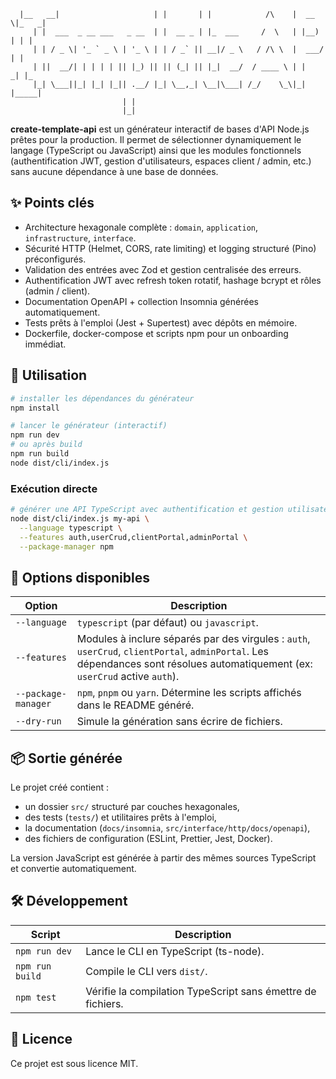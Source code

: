 ```
  |__   __|                     | |       | |            /\    |  __ \|_   _|
     | |  ___  _ __ ___   _ __  | |  __ _ | |_  ___     /  \   | |__) | | |  
     | | / _ \| '_ ` _ \ | '_ \ | | / _` || __|/ _ \   / /\ \  |  ___/  | |  
     | ||  __/| | | | | || |_) || || (_| || |_|  __/  / ____ \ | |     _| |_ 
     |_| \___||_| |_| |_|| .__/ |_| \__,_| \__|\___| /_/    \_\|_|    |_____|
                         | |                                                 
                         |_|                                
```
                         
**create-template-api** est un générateur interactif de bases d'API Node.js prêtes pour la production.
Il permet de sélectionner dynamiquement le langage (TypeScript ou JavaScript) ainsi que les modules
fonctionnels (authentification JWT, gestion d'utilisateurs, espaces client / admin, etc.) sans
aucune dépendance à une base de données.

## ✨ Points clés

- Architecture hexagonale complète : `domain`, `application`, `infrastructure`, `interface`.
- Sécurité HTTP (Helmet, CORS, rate limiting) et logging structuré (Pino) préconfigurés.
- Validation des entrées avec Zod et gestion centralisée des erreurs.
- Authentification JWT avec refresh token rotatif, hashage bcrypt et rôles (admin / client).
- Documentation OpenAPI + collection Insomnia générées automatiquement.
- Tests prêts à l'emploi (Jest + Supertest) avec dépôts en mémoire.
- Dockerfile, docker-compose et scripts npm pour un onboarding immédiat.

## 🚀 Utilisation

```bash
# installer les dépendances du générateur
npm install

# lancer le générateur (interactif)
npm run dev
# ou après build
npm run build
node dist/cli/index.js
```

### Exécution directe

```bash
# générer une API TypeScript avec authentification et gestion utilisateurs
node dist/cli/index.js my-api \
  --language typescript \
  --features auth,userCrud,clientPortal,adminPortal \
  --package-manager npm
```

## 🧭 Options disponibles

| Option | Description |
|--------|-------------|
| `--language` | `typescript` (par défaut) ou `javascript`. |
| `--features` | Modules à inclure séparés par des virgules : `auth`, `userCrud`, `clientPortal`, `adminPortal`. Les dépendances sont résolues automatiquement (ex: `userCrud` active `auth`). |
| `--package-manager` | `npm`, `pnpm` ou `yarn`. Détermine les scripts affichés dans le README généré. |
| `--dry-run` | Simule la génération sans écrire de fichiers. |

## 📦 Sortie générée

Le projet créé contient :

- un dossier `src/` structuré par couches hexagonales,
- des tests (`tests/`) et utilitaires prêts à l'emploi,
- la documentation (`docs/insomnia`, `src/interface/http/docs/openapi`),
- des fichiers de configuration (ESLint, Prettier, Jest, Docker).

La version JavaScript est générée à partir des mêmes sources TypeScript et convertie automatiquement.

## 🛠 Développement

| Script | Description |
| ------ | ----------- |
| `npm run dev` | Lance le CLI en TypeScript (ts-node). |
| `npm run build` | Compile le CLI vers `dist/`. |
| `npm test` | Vérifie la compilation TypeScript sans émettre de fichiers. |

## 📄 Licence

Ce projet est sous licence MIT.
